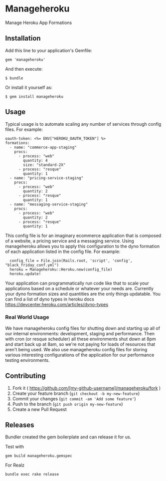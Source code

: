 # Manageheroku

Manage Heroku App Formations

## Installation

Add this line to your application's Gemfile:

    gem 'manageheroku'

And then execute:

    $ bundle

Or install it yourself as:

    $ gem install manageheroku

## Usage

Typical usage is to automate scaling any number of services through config files. For example:

    oauth-token: <%= ENV["HEROKU_OAUTH_TOKEN"] %>
    formations:
      - name: "commerce-app-staging"
        procs:
          - process: "web"
            quantity: 4
            size: "standard-2X"
          - process: "resque"
            quantity: 1
      - name: "pricing-service-staging"
        procs:
          - process: "web"
            quantity: 2
          - process: "resque"
            quantity: 1
      - name: "messaging-service-staging"
        procs:
          - process: "web"
            quantity: 2
          - process: "resque"
            quantity: 1

This config file is for an imaginary ecommerce application that is composed of a website, a pricing service and a messaging service. Using manageheroku allows you to apply this configuration to the dyno formation of each application listed in the config file. For example:

      config_file = File.join(Rails.root, 'script', 'config', "black_friday_conf.yml")
      heroku = Manageheroku::Heroku.new(config_file)
      heroku.update!

Your application can programmatically run code like that to scale your applications based on a schedule or whatever your needs are. Currently your dyno formation sizes and quantities are the only things updatable. You can find a list of dyno types in heroku docs https://devcenter.heroku.com/articles/dyno-types

### Real World Usage

We have manageheroku config files for shutting down and starting up all of our internal environments: development, staging and performance. Then with cron (or resque scheduler) all these environments shut down at 8pm and start back up at 8am, so we're not paying for loads of resources that aren't being used.  We also use manageheroku config files for storing various interesting configurations of the application for our performance testing environments.

## Contributing

1. Fork it ( https://github.com/[my-github-username]/manageheroku/fork )
2. Create your feature branch (`git checkout -b my-new-feature`)
3. Commit your changes (`git commit -am 'Add some feature'`)
4. Push to the branch (`git push origin my-new-feature`)
5. Create a new Pull Request

## Releases

Bundler created the gem boilerplate and can release it for us.

Test with

`gem build manageheroku.gemspec`

For Realz

`bundle exec rake release`
